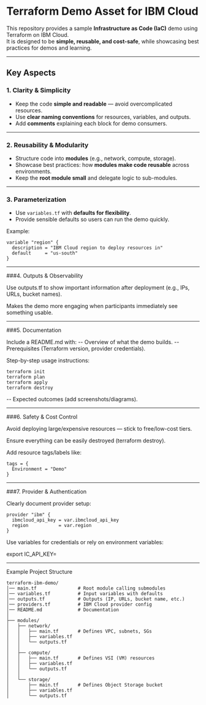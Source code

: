 # Terraform Demo Asset for IBM Cloud

This repository provides a sample **Infrastructure as Code (IaC)** demo using Terraform on IBM Cloud.  
It is designed to be **simple, reusable, and cost-safe**, while showcasing best practices for demos and learning.

---

## Key Aspects

### 1. Clarity & Simplicity
- Keep the code **simple and readable** — avoid overcomplicated resources.  
- Use **clear naming conventions** for resources, variables, and outputs.  
- Add **comments** explaining each block for demo consumers.  

---

### 2. Reusability & Modularity
- Structure code into **modules** (e.g., network, compute, storage).  
- Showcase best practices: how **modules make code reusable** across environments.  
- Keep the **root module small** and delegate logic to sub-modules.  

---

### 3. Parameterization
- Use `variables.tf` with **defaults for flexibility**.  
- Provide sensible defaults so users can run the demo quickly.  

Example:

```
variable "region" {
  description = "IBM Cloud region to deploy resources in"
  default     = "us-south"
}
```

---

###4. Outputs & Observability

Use outputs.tf to show important information after deployment (e.g., IPs, URLs, bucket names).

Makes the demo more engaging when participants immediately see something usable.

---

###5. Documentation

Include a README.md with:
-- Overview of what the demo builds.
-- Prerequisites (Terraform version, provider credentials).

Step-by-step usage instructions:

```
terraform init
terraform plan
terraform apply
terraform destroy
```

-- Expected outcomes (add screenshots/diagrams).

---

###6. Safety & Cost Control

Avoid deploying large/expensive resources — stick to free/low-cost tiers.

Ensure everything can be easily destroyed (terraform destroy).

Add resource tags/labels like:

```
tags = {
  Environment = "Demo"
}
```
---

###7. Provider & Authentication

Clearly document provider setup:
```
provider "ibm" {
  ibmcloud_api_key = var.ibmcloud_api_key
  region           = var.region
}

```
Use variables for credentials or rely on environment variables:

export IC_API_KEY=<your-ibmcloud-api-key>

---
Example Project Structure

```
terraform-ibm-demo/
│── main.tf               # Root module calling submodules
│── variables.tf          # Input variables with defaults
│── outputs.tf            # Outputs (IP, URLs, bucket name, etc.)
│── providers.tf          # IBM Cloud provider config
│── README.md             # Documentation
│
├── modules/
│   ├── network/
│   │   ├── main.tf       # Defines VPC, subnets, SGs
│   │   ├── variables.tf
│   │   └── outputs.tf
│   │
│   ├── compute/
│   │   ├── main.tf       # Defines VSI (VM) resources
│   │   ├── variables.tf
│   │   └── outputs.tf
│   │
│   └── storage/
│       ├── main.tf       # Defines Object Storage bucket
│       ├── variables.tf
│       └── outputs.tf
```